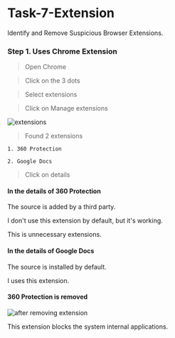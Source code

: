 # Task-7-Extension
Identify and Remove Suspicious Browser Extensions.
### Step 1. Uses Chrome Extension
> Open Chrome

> Click on the 3 dots

> Select extensions

> Click on Manage extensions

![extensions](https://github.com/user-attachments/assets/0c936019-4d7a-4e35-94ed-dceb5ce612d6)
> Found 2 extensions

    1. 360 Protection
    
    2. Google Docs

> Click on details

#### In the details of 360 Protection 

The source is added by a third party.

I don't use this extension by default, but it's working.

This is unnecessary extensions.


#### In the details of Google Docs

The source is installed by default.

I uses this extension.

#### 360 Protection is removed
![after removing extension](https://github.com/user-attachments/assets/3d323fa5-05c3-4ae9-977a-ba1f1dce6073)

This extension blocks the system internal applications.

